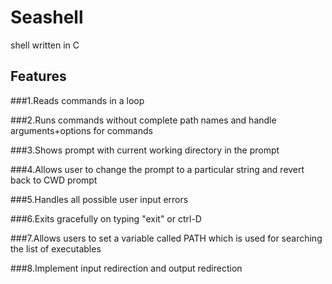# Seashell
shell written in C

## Features

###1.Reads commands in a loop

###2.Runs commands without complete path names and handle arguments+options for commands

###3.Shows prompt with current working directory in the prompt

###4.Allows user to change the prompt to a particular string and revert back to CWD prompt

###5.Handles all possible user input errors 

###6.Exits gracefully on typing "exit" or ctrl-D

###7.Allows users to set a variable called PATH which is used for searching the list of executables

###8.Implement input redirection and output redirection
